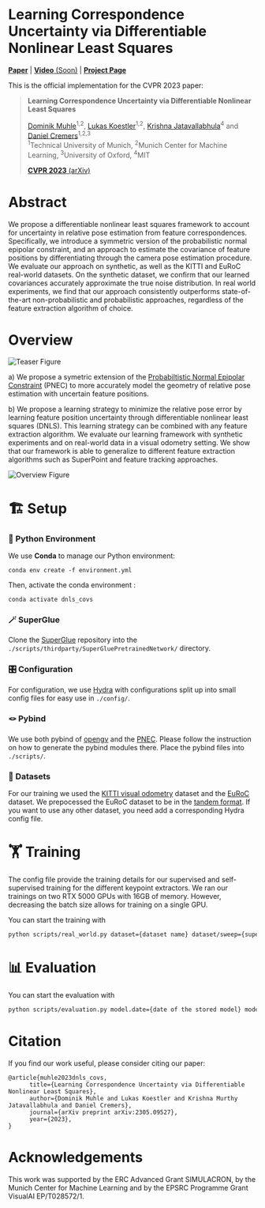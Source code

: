 # Learning Correspondence Uncertainty via Differentiable Nonlinear Least Squares

[**Paper**](https://arxiv.org/abs/2305.09527) |  [**Video** (Soon)](#) | [**Project Page**](https://dominikmuhle.github.io/dnls_covs/)

This is the official implementation for the CVPR 2023 paper:

> **Learning Correspondence Uncertainty via Differentiable Nonlinear Least Squares**
>
> [Dominik Muhle](https://vision.in.tum.de/members/muhled)<sup>1,2</sup>, [Lukas Koestler](https://lukaskoestler.com)<sup>1,2</sup>, [Krishna Jatavallabhula](https://krrish94.github.io)<sup>4</sup> and [Daniel Cremers](https://vision.in.tum.de/members/cremers)<sup>1,2,3</sup><br>
> <sup>1</sup>Technical University of Munich, <sup>2</sup>Munich Center for Machine Learning, <sup>3</sup>University of Oxford, <sup>4</sup>MIT
> 
> [**CVPR 2023** (arXiv)](https://arxiv.org/abs/2305.09527)

# Abstract

We propose a differentiable nonlinear least squares framework to account for uncertainty in relative pose estimation from feature correspondences. Specifically, we introduce a symmetric version of the probabilistic normal epipolar constraint, and an approach to estimate the covariance of feature positions by differentiating through the camera pose estimation procedure. We evaluate our approach on synthetic, as well as the KITTI and EuRoC real-world datasets. On the synthetic dataset, we confirm that our learned covariances accurately approximate the true noise distribution. In real world experiments, we find that our approach consistently outperforms state-of-the-art non-probabilistic and probabilistic approaches, regardless of the feature extraction algorithm of choice.

# Overview

![Teaser Figure](https://dominikmuhle.github.io/dnls_covs/assets/teaser.png)

a) We propose a symetric extension of the [Probabiltistic Normal Epipolar Constraint](https://arxiv.org/abs/2204.02256) (PNEC) to more accurately model the geometry of relative pose estimation with uncertain feature positions.

b) We propose a learning strategy to minimize the relative pose error by learning feature position uncertainty through differentiable nonlinear least squares (DNLS). This learning strategy can be combined with any feature extraction algorithm. We evaluate our learning framework with synthetic experiments and on real-world data in a visual odometry setting.  We show that our framework is able to generalize to different feature extraction algorithms such as SuperPoint and feature tracking approaches.

![Overview Figure](https://dominikmuhle.github.io/dnls_covs/assets/architecture.png)

# 🏗️️ Setup

### 🐍 Python Environment

We use **Conda** to manage our Python environment:
```shell
conda env create -f environment.yml
```
Then, activate the conda environment :
```shell
conda activate dnls_covs
```

### 🪄 SuperGlue
Clone the [SuperGlue](https://github.com/magicleap/SuperGluePretrainedNetwork) repository into the ```./scripts/thirdparty/SuperGluePretrainedNetwork/``` directory.

### 🎛️ Configuration
For configuration, we use [Hydra](https://hydra.cc) with configurations split up into small config files for easy use in ```./config/```. 

### 🪢 Pybind 
We use both pybind of [opengv](https://laurentkneip.github.io/opengv/index.html) and the [PNEC](https://github.com/tum-vision/pnec). Please follow the instruction on how to generate the pybind modules there. Place the pybind files into ```./scripts/```.

### 💾 Datasets
For our training we used the [KITTI visual odometry](https://www.cvlibs.net/datasets/kitti/eval_odometry.php) dataset and the [EuRoC](https://projects.asl.ethz.ch/datasets/doku.php?id=kmavvisualinertialdatasets) dataset. We prepocessed the EuRoC dataset to be in the [tandem format](https://github.com/tum-vision/tandem). If you want to use any other dataset, you need add a corresponding Hydra config file.


# 🏋 Training

The config file provide the training details for our supervised and self-supervised training for the different keypoint extractors. We ran our trainings on two RTX 5000 GPUs with 16GB of memory. However, decreasing the batch size allows for training on a single GPU.

You can start the training with
```bash
python scripts/real_world.py dataset={dataset name} dataset/sweep={supervised|self_supervised} hyperparameter.batch_size={batch_size}
```

# 📊 Evaluation

You can start the evaluation with
```bash
python scripts/evaluation.py model.date={date of the stored model} model.checkpoint={checkpoint name}
```


# Citation
If you find our work useful, please consider citing our paper:
```
@article{muhle2023dnls_covs,
      title={Learning Correspondence Uncertainty via Differentiable Nonlinear Least Squares}, 
      author={Dominik Muhle and Lukas Koestler and Krishna Murthy Jatavallabhula and Daniel Cremers},
      journal={arXiv preprint arXiv:2305.09527},
      year={2023},
}
```

# Acknowledgements

This work was supported by the ERC Advanced Grant SIMULACRON, by the Munich Center for Machine Learning and by the EPSRC Programme Grant VisualAI EP/T028572/1.